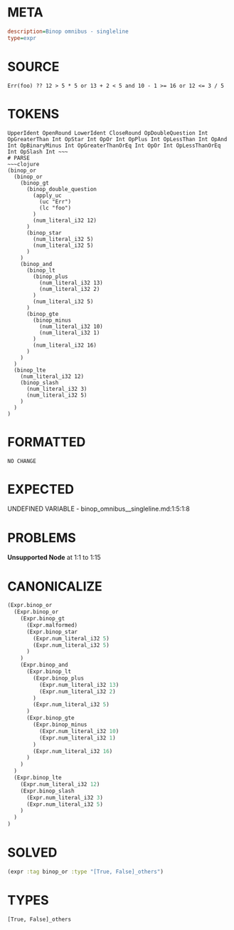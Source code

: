 # META
~~~ini
description=Binop omnibus - singleline
type=expr
~~~
# SOURCE
~~~roc
Err(foo) ?? 12 > 5 * 5 or 13 + 2 < 5 and 10 - 1 >= 16 or 12 <= 3 / 5
~~~
# TOKENS
~~~text
UpperIdent OpenRound LowerIdent CloseRound OpDoubleQuestion Int OpGreaterThan Int OpStar Int OpOr Int OpPlus Int OpLessThan Int OpAnd Int OpBinaryMinus Int OpGreaterThanOrEq Int OpOr Int OpLessThanOrEq Int OpSlash Int ~~~
# PARSE
~~~clojure
(binop_or
  (binop_or
    (binop_gt
      (binop_double_question
        (apply_uc
          (uc "Err")
          (lc "foo")
        )
        (num_literal_i32 12)
      )
      (binop_star
        (num_literal_i32 5)
        (num_literal_i32 5)
      )
    )
    (binop_and
      (binop_lt
        (binop_plus
          (num_literal_i32 13)
          (num_literal_i32 2)
        )
        (num_literal_i32 5)
      )
      (binop_gte
        (binop_minus
          (num_literal_i32 10)
          (num_literal_i32 1)
        )
        (num_literal_i32 16)
      )
    )
  )
  (binop_lte
    (num_literal_i32 12)
    (binop_slash
      (num_literal_i32 3)
      (num_literal_i32 5)
    )
  )
)
~~~
# FORMATTED
~~~roc
NO CHANGE
~~~
# EXPECTED
UNDEFINED VARIABLE - binop_omnibus__singleline.md:1:5:1:8
# PROBLEMS
**Unsupported Node**
at 1:1 to 1:15

# CANONICALIZE
~~~clojure
(Expr.binop_or
  (Expr.binop_or
    (Expr.binop_gt
      (Expr.malformed)
      (Expr.binop_star
        (Expr.num_literal_i32 5)
        (Expr.num_literal_i32 5)
      )
    )
    (Expr.binop_and
      (Expr.binop_lt
        (Expr.binop_plus
          (Expr.num_literal_i32 13)
          (Expr.num_literal_i32 2)
        )
        (Expr.num_literal_i32 5)
      )
      (Expr.binop_gte
        (Expr.binop_minus
          (Expr.num_literal_i32 10)
          (Expr.num_literal_i32 1)
        )
        (Expr.num_literal_i32 16)
      )
    )
  )
  (Expr.binop_lte
    (Expr.num_literal_i32 12)
    (Expr.binop_slash
      (Expr.num_literal_i32 3)
      (Expr.num_literal_i32 5)
    )
  )
)
~~~
# SOLVED
~~~clojure
(expr :tag binop_or :type "[True, False]_others")
~~~
# TYPES
~~~roc
[True, False]_others
~~~

